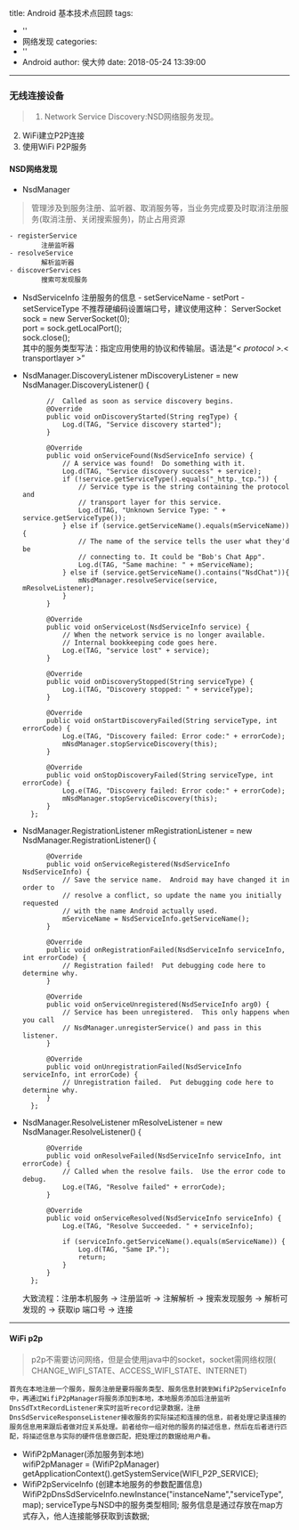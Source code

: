 title: Android 基本技术点回顾
tags:
  - ''
  - 网络发现
categories:
  - ''
  - Android
author: 侯大帅
date: 2018-05-24 13:39:00
---
### 无线连接设备
>1. Network Service Discovery:NSD网络服务发现。
2. WiFi建立P2P连接
3. 使用WiFi P2P服务

#### NSD网络发现
* NsdManager
>管理涉及到服务注册、监听器、取消服务等，当业务完成要及时取消注册服务(取消注册、关闭搜索服务)，防止占用资源

	- registerService
    		注册监听器
    - resolveService
    		解析监听器
    - discoverServices
    		搜索可发现服务
* NsdServiceInfo
		注册服务的信息
        - setServiceName
        - setPort
        - setServiceType
        不推荐硬编码设置端口号，建议使用这种：
        ServerSocket sock = new ServerSocket(0);  
        port = sock.getLocalPort();  
        sock.close();  
        其中的服务类型写法：指定应用使用的协议和传输层。语法是“_< protocol >._< transportlayer >”
* NsdManager.DiscoveryListener
		mDiscoveryListener = new NsdManager.DiscoveryListener() {

            //  Called as soon as service discovery begins.
            @Override
            public void onDiscoveryStarted(String regType) {
                Log.d(TAG, "Service discovery started");
            }

            @Override
            public void onServiceFound(NsdServiceInfo service) {
                // A service was found!  Do something with it.
                Log.d(TAG, "Service discovery success" + service);
                if (!service.getServiceType().equals("_http._tcp.")) {
                    // Service type is the string containing the protocol and
                    // transport layer for this service.
                    Log.d(TAG, "Unknown Service Type: " + service.getServiceType());
                } else if (service.getServiceName().equals(mServiceName)) {
                    // The name of the service tells the user what they'd be
                    // connecting to. It could be "Bob's Chat App".
                    Log.d(TAG, "Same machine: " + mServiceName);
                } else if (service.getServiceName().contains("NsdChat")){
                    mNsdManager.resolveService(service, mResolveListener);
                }
            }

            @Override
            public void onServiceLost(NsdServiceInfo service) {
                // When the network service is no longer available.
                // Internal bookkeeping code goes here.
                Log.e(TAG, "service lost" + service);
            }

            @Override
            public void onDiscoveryStopped(String serviceType) {
                Log.i(TAG, "Discovery stopped: " + serviceType);
            }

            @Override
            public void onStartDiscoveryFailed(String serviceType, int errorCode) {
                Log.e(TAG, "Discovery failed: Error code:" + errorCode);
                mNsdManager.stopServiceDiscovery(this);
            }

            @Override
            public void onStopDiscoveryFailed(String serviceType, int errorCode) {
                Log.e(TAG, "Discovery failed: Error code:" + errorCode);
                mNsdManager.stopServiceDiscovery(this);
            }
        };
* NsdManager.RegistrationListener
		mRegistrationListener = new NsdManager.RegistrationListener() {

            @Override
            public void onServiceRegistered(NsdServiceInfo NsdServiceInfo) {
                // Save the service name.  Android may have changed it in order to
                // resolve a conflict, so update the name you initially requested
                // with the name Android actually used.
                mServiceName = NsdServiceInfo.getServiceName();
            }

            @Override
            public void onRegistrationFailed(NsdServiceInfo serviceInfo, int errorCode) {
                // Registration failed!  Put debugging code here to determine why.
            }

            @Override
            public void onServiceUnregistered(NsdServiceInfo arg0) {
                // Service has been unregistered.  This only happens when you call
                // NsdManager.unregisterService() and pass in this listener.
            }

            @Override
            public void onUnregistrationFailed(NsdServiceInfo serviceInfo, int errorCode) {
                // Unregistration failed.  Put debugging code here to determine why.
            }
        };
* NsdManager.ResolveListener
		 mResolveListener = new NsdManager.ResolveListener() {

            @Override
            public void onResolveFailed(NsdServiceInfo serviceInfo, int errorCode) {
                // Called when the resolve fails.  Use the error code to debug.
                Log.e(TAG, "Resolve failed" + errorCode);
            }

            @Override
            public void onServiceResolved(NsdServiceInfo serviceInfo) {
                Log.e(TAG, "Resolve Succeeded. " + serviceInfo);

                if (serviceInfo.getServiceName().equals(mServiceName)) {
                    Log.d(TAG, "Same IP.");
                    return;
                }
            }
        };
  大致流程：注册本机服务 -> 注册监听 -> 注解解析 -> 搜索发现服务 -> 解析可发现的 -> 获取ip 端口号 -> 连接
 
 ----
#### WiFi p2p
> p2p不需要访问网络，但是会使用java中的socket，socket需网络权限(  CHANGE_WIFI_STATE、ACCESS_WIFI_STATE、INTERNET)

	首先在本地注册一个服务，服务注册是要将服务类型、服务信息封装到WifiP2pServiceInfo中，再通过WifiP2pManager将服务添加到本地，本地服务添加后注册监听DnsSdTxtRecordListener来实时监听record记录数据，注册DnsSdServiceResponseListener接收服务的实际描述和连接的信息，前者处理记录连接的服务信息用来跟后者做对应关系处理。前者给你一组对他的服务的描述信息，然后在后者进行匹配，将描述信息与实际的硬件信息做匹配，把处理过的数据给用户看。

- WifiP2pManager(添加服务到本地) 	
      wifiP2pManager = (WifiP2pManager) getApplicationContext().getSystemService(WIFI_P2P_SERVICE);
- WifiP2pServiceInfo (创建本地服务的参数配置信息)
		WifiP2pDnsSdServiceInfo.newInstance("instanceName","serviceType",map);
      serviceType与NSD中的服务类型相同;
      服务信息是通过存放在map方式存入，他人连接能够获取到该数据;




